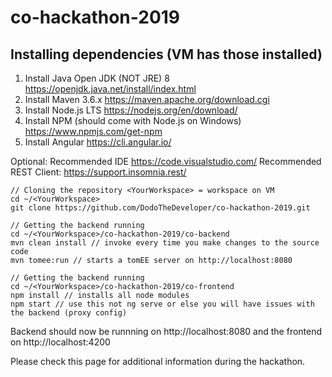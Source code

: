 # co-hackathon-2019

## Installing dependencies (VM has those installed)
1. Install Java Open JDK (NOT JRE) 8 https://openjdk.java.net/install/index.html
2. Install Maven 3.6.x https://maven.apache.org/download.cgi
3. Install Node.js LTS https://nodejs.org/en/download/
4. Install NPM (should come with Node.js on Windows) https://www.npmjs.com/get-npm
5. Install Angular https://cli.angular.io/

Optional:
Recommended IDE https://code.visualstudio.com/
Recommended REST Client: https://support.insomnia.rest/

```
// Cloning the repository <YourWorkspace> = workspace on VM
cd ~/<YourWorkspace>
git clone https://github.com/DodoTheDeveloper/co-hackathon-2019.git

// Getting the backend running
cd ~/<YourWorkspace>/co-hackathon-2019/co-backend 
mvn clean install // invoke every time you make changes to the source code
mvn tomee:run // starts a tomEE server on http://localhost:8080

// Getting the backend running
cd ~/<YourWorkspace>/co-hackathon-2019/co-frontend
npm install // installs all node modules
npm start // use this not ng serve or else you will have issues with the backend (proxy config)
```
Backend should now be runnning on http://localhost:8080 and the frontend on http://localhost:4200

Please check this page for additional information during the hackathon.
